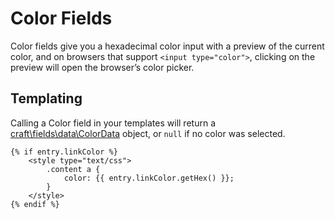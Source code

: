 Color Fields
============

Color fields give you a hexadecimal color input with a preview of the current color, and on browsers that support `<input type="color">`, clicking on the preview will open the browser’s color picker.

## Templating

Calling a Color field in your templates will return a [craft\fields\data\ColorData](https://docs.craftcms.com/api/v3/craft-fields-data-colordata.html) object, or `null` if no color was selected.

```twig
{% if entry.linkColor %}
    <style type="text/css">
        .content a {
            color: {{ entry.linkColor.getHex() }};
        }
    </style>
{% endif %}
```
